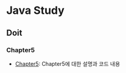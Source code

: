 # Java Study

## Doit

### Chapter5
 * [Chapter5](https://github.com/L-LIFE/Java/tree/77166d02e1f264a6520116d3f9b3b8054f864755/doit/Chapter5/src):  Chapter5에 대한 설명과 코드 내용
